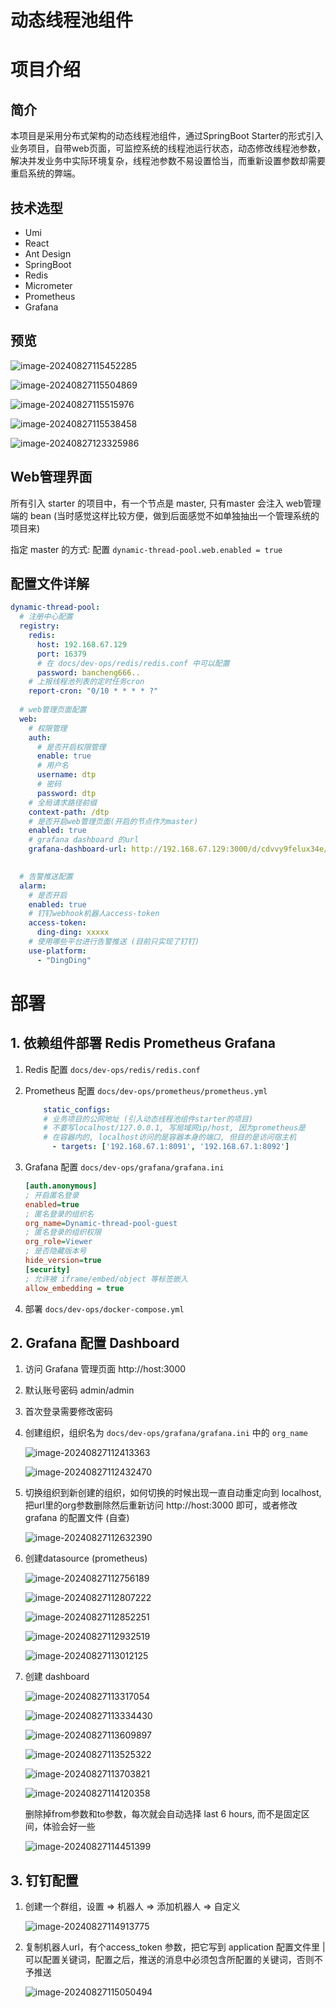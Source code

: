 # 动态线程池组件
# 项目介绍

## 简介
本项目是采用分布式架构的动态线程池组件，通过SpringBoot Starter的形式引入业务项目，自带web页面，可监控系统的线程池运行状态，动态修改线程池参数，解决并发业务中实际环境复杂，线程池参数不易设置恰当，而重新设置参数却需要重启系统的弊端。

## 技术选型
- Umi
- React
- Ant Design
- SpringBoot
- Redis
- Micrometer
- Prometheus
- Grafana

## 预览

![image-20240827115452285](https://dtp-pictures.oss-cn-beijing.aliyuncs.com/image-20240827115452285.png)

![image-20240827115504869](https://dtp-pictures.oss-cn-beijing.aliyuncs.com/image-20240827115504869.png)

![image-20240827115515976](https://dtp-pictures.oss-cn-beijing.aliyuncs.com/image-20240827115515976.png)

![image-20240827115538458](https://dtp-pictures.oss-cn-beijing.aliyuncs.com/image-20240827115538458.png)

![image-20240827123325986](https://dtp-pictures.oss-cn-beijing.aliyuncs.com/image-20240827123325986.png)


## Web管理界面

所有引入 starter 的项目中，有一个节点是 master, 只有master 会注入 web管理端的 bean (当时感觉这样比较方便，做到后面感觉不如单独抽出一个管理系统的项目来)

指定 master 的方式: 配置 `dynamic-thread-pool.web.enabled = true`

## 配置文件详解

```yaml
dynamic-thread-pool:
  # 注册中心配置
  registry:
    redis:
      host: 192.168.67.129
      port: 16379
      # 在 docs/dev-ops/redis/redis.conf 中可以配置
      password: bancheng666..
    # 上报线程池列表的定时任务cron
    report-cron: "0/10 * * * * ?"
  
  # web管理页面配置
  web:
    # 权限管理
    auth:
      # 是否开启权限管理
      enable: true
      # 用户名
      username: dtp
      # 密码
      password: dtp
    # 全局请求路径前缀
    context-path: /dtp
    # 是否开启web管理页面(开启的节点作为master)
    enabled: true
    # grafana dashboard 的url
    grafana-dashboard-url: http://192.168.67.129:3000/d/cdvvy9felux34e/e58aa8-e68081-e7babf-e7a88b-e6b1a0-e79b91-e68ea7?orgId=2&refresh=5s&theme=light

  
  # 告警推送配置
  alarm:
    # 是否开启
    enabled: true
    # 钉钉webhook机器人access-token
    access-token:
      ding-ding: xxxxx
    # 使用哪些平台进行告警推送 (目前只实现了钉钉)
    use-platform:
      - "DingDing"
```

# 部署

## 1. 依赖组件部署 Redis Prometheus Grafana

1. Redis 配置 `docs/dev-ops/redis/redis.conf`

2. Prometheus 配置 `docs/dev-ops/prometheus/prometheus.yml`

   ```yaml
       static_configs:
       # 业务项目的公网地址 (引入动态线程池组件starter的项目)
       # 不要写localhost/127.0.0.1, 写局域网ip/host, 因为prometheus是
       # 在容器内的, localhost访问的是容器本身的端口, 但目的是访问宿主机
         - targets: ['192.168.67.1:8091', '192.168.67.1:8092']
   ```

3. Grafana 配置 `docs/dev-ops/grafana/grafana.ini`

   ```ini
   [auth.anonymous]
   ; 开启匿名登录
   enabled=true
   ; 匿名登录的组织名
   org_name=Dynamic-thread-pool-guest
   ; 匿名登录的组织权限
   org_role=Viewer
   ; 是否隐藏版本号
   hide_version=true
   [security]
   ; 允许被 iframe/embed/object 等标签嵌入
   allow_embedding = true
   ```

4. 部署 `docs/dev-ops/docker-compose.yml`

## 2. Grafana 配置 Dashboard

1. 访问 Grafana 管理页面  http://host:3000

2. 默认账号密码 admin/admin

3. 首次登录需要修改密码

4. 创建组织，组织名为 `docs/dev-ops/grafana/grafana.ini` 中的 `org_name`

   ![image-20240827112413363](https://dtp-pictures.oss-cn-beijing.aliyuncs.com/image-20240827112413363.png)

   ![image-20240827112432470](https://dtp-pictures.oss-cn-beijing.aliyuncs.com/image-20240827112432470.png)

5. 切换组织到新创建的组织，如何切换的时候出现一直自动重定向到 localhost, 把url里的org参数删除然后重新访问 http://host:3000 即可，或者修改 grafana 的配置文件 (自查)

   ![image-20240827112632390](https://dtp-pictures.oss-cn-beijing.aliyuncs.com/image-20240827112632390.png)

6. 创建datasource (prometheus)

   ![image-20240827112756189](https://dtp-pictures.oss-cn-beijing.aliyuncs.com/image-20240827112756189.png)

   ![image-20240827112807222](https://dtp-pictures.oss-cn-beijing.aliyuncs.com/image-20240827112807222.png)

   ![image-20240827112852251](https://dtp-pictures.oss-cn-beijing.aliyuncs.com/image-20240827112852251.png)

   ![image-20240827112932519](https://dtp-pictures.oss-cn-beijing.aliyuncs.com/image-20240827112932519.png)

   ![image-20240827113012125](https://dtp-pictures.oss-cn-beijing.aliyuncs.com/image-20240827113012125.png)

7. 创建 dashboard

   ![image-20240827113317054](https://dtp-pictures.oss-cn-beijing.aliyuncs.com/image-20240827113317054.png)

   ![image-20240827113334430](https://dtp-pictures.oss-cn-beijing.aliyuncs.com/image-20240827113334430.png)

   ![image-20240827113609897](https://dtp-pictures.oss-cn-beijing.aliyuncs.com/image-20240827113609897.png)

   ![image-20240827113525322](https://dtp-pictures.oss-cn-beijing.aliyuncs.com/image-20240827113525322.png)

   ![image-20240827113703821](https://dtp-pictures.oss-cn-beijing.aliyuncs.com/image-20240827113703821.png)

   ![image-20240827114120358](https://dtp-pictures.oss-cn-beijing.aliyuncs.com/image-20240827114120358.png)

   删除掉from参数和to参数，每次就会自动选择 last 6 hours, 而不是固定区间，体验会好一些

   ![image-20240827114451399](https://dtp-pictures.oss-cn-beijing.aliyuncs.com/image-20240827114451399.png)

## 3. 钉钉配置

1. 创建一个群组，设置 => 机器人 => 添加机器人 => 自定义

   ![image-20240827114913775](https://dtp-pictures.oss-cn-beijing.aliyuncs.com/image-20240827114913775.png)

2. 复制机器人url，有个access_token 参数，把它写到 application 配置文件里  | 可以配置关键词，配置之后，推送的消息中必须包含所配置的关键词，否则不予推送

   ![image-20240827115050494](https://dtp-pictures.oss-cn-beijing.aliyuncs.com/image-20240827115050494.png)